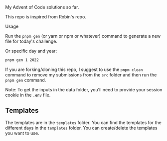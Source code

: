 My Advent of Code solutions so far.

This repo is inspired from Robin's repo.

Usage

Run the `pnpm gen` (or yarn or npm or whatever) command to generate a new file for today's challenge.

Or specific day and year:

```bash
pnpm gen 1 2022
```

If you are forking/cloning this repo, I suggest to use the `pnpm clean` command to remove my submissions from the `src` folder and then run the `pnpm gen` command.

Note: To get the inputs in the data folder, you'll need to provide your session cookie in the `.env` file.

## Templates

The templates are in the `templates` folder. You can find the templates for the different days in the `templates` folder.
You can create/delete the templates you want to use.

